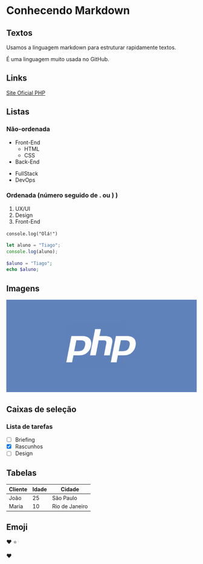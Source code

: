 # Conhecendo Markdown

## Textos
Usamos a linguagem markdown para estruturar rapidamente textos.

É uma linguagem muito usada no GitHub.

## Links
[Site Oficial PHP](http://php.net)

## Listas

### Não-ordenada
- Front-End
    - HTML
    - CSS
- Back-End

* FullStack
* DevOps

### Ordenada (número seguido de . ou ) )
1) UX/UI
2) Design
3) Front-End

`console.log("Olá!")`

```javascript
let aluno = "Tiago";
console.log(aluno);
```

```php
$aluno = "Tiago";
echo $aluno;
```

## Imagens
![Logotipo PHP](php-logo.png)

## Caixas de seleção

### Lista de tarefas

- [ ] Briefing
- [x] Rascunhos
- [ ] Design

## Tabelas

Cliente     |   Idade   | Cidade
---         |   ---     |   ---
João        |   25      | São Paulo
Maria       |   10      | Rio de Janeiro

## Emoji

:heart:
:star:

♥